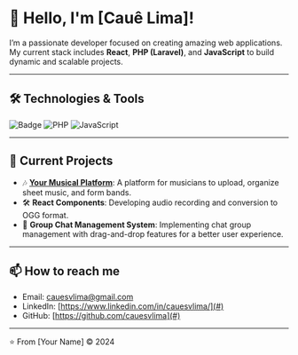 # 👋 Hello, I'm [Cauê Lima]!

I’m a passionate developer focused on creating amazing web applications. My current stack includes **React**, **PHP (Laravel)**, and **JavaScript** to build dynamic and scalable projects.

---

## 🛠️ Technologies & Tools

![Badge](https://img.shields.io/static/v1?label=react&message=18.2.0&color=61DAFB&style=for-the-badge&logo=react)
![PHP](https://img.shields.io/badge/PHP-777BB4?style=for-the-badge&logo=php&logoColor=white)
![JavaScript](https://img.shields.io/badge/JavaScript-F7DF1E?style=for-the-badge&logo=javascript&logoColor=black)

---

## 🔭 Current Projects

- 🎶 **[Your Musical Platform](#)**: A platform for musicians to upload, organize sheet music, and form bands.
- 🛠️ **React Components**: Developing audio recording and conversion to OGG format.
- 📱 **Group Chat Management System**: Implementing chat group management with drag-and-drop features for a better user experience.

---

## 📫 How to reach me

- Email: cauesvlima@gmail.com
- LinkedIn: [https://www.linkedin.com/in/cauesvlima/](#)
- GitHub: [https://github.com/cauesvlima](#)

---

⭐️ From [Your Name] © 2024
